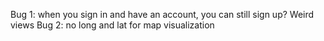 Bug 1: when you sign in and have an account, you can still sign up? Weird views
Bug 2: no long and lat for map visualization